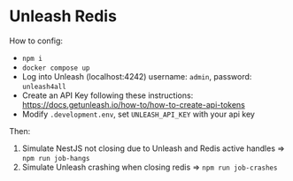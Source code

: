 # Unleash Redis
How to config:
- `npm i`
- `docker compose up`
- Log into Unleash (localhost:4242) username: `admin`, password: `unleash4all`
- Create an API Key following these instructions: https://docs.getunleash.io/how-to/how-to-create-api-tokens
- Modify `.development.env`, set `UNLEASH_API_KEY` with your api key

Then:
1. Simulate NestJS not closing due to Unleash and Redis active handles => `npm run job-hangs`
2. Simulate Unleash crashing when closing redis => `npm run job-crashes`
